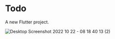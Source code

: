 # Todo 
A new Flutter project.



![Desktop Screenshot 2022 10 22 - 08 18 40 13 (2)](https://user-images.githubusercontent.com/110339523/197347188-d5a52ec9-d5ed-4a35-9e98-c5733688771e.png)
